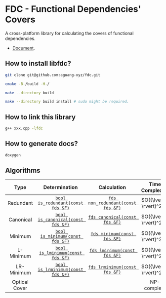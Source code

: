 # FDC - Functional Dependencies' Covers

A cross-platform library for calculating the covers of functional dependencies.

* [Document](https://aguang-xyz.github.io/fdc/namespacefdc.html).

## How to install libfdc?

```bash
git clone git@github.com:aguang-xyz/fdc.git

cmake -B./build -H./

make --directory build

make --directory build install # sudo might be required.
```

## How to link this library

```bash
g++ xxx.cpp -lfdc
```

## How to generate docs?

```bash
doxygen
```

## Algorithms

| Type | Determination | Calculation | Time Complexity |
|:---:|:-----:|:----:|:----:|
| Redundant     | [`bool is_redundant(const fds &F)`](https://aguang-xyz.github.io/fdc/group__algorithms.html#gacd3f67413e2b4badbb7a743d147d4122) | [`fds non_redundant(const fds &F)`](https://aguang-xyz.github.io/fdc/group__algorithms.html#ga40f20f64f21360947f32bec8fc771280) | $O({\lvert F \rvert}^2) $ |
| Canonical     | [`bool is_canonical(const fds &F)`](https://aguang-xyz.github.io/fdc/group__algorithms.html#ga6f7c3eebb058e80db712ff650fe3fcd6) | [`fds canonical(const fds &F)`](https://aguang-xyz.github.io/fdc/group__algorithms.html#ga22211622a812c6160ef041e025ab7c9b) | $O({\lvert F \rvert}^2) $ |
| Minimum       | [`bool is_minimum(const fds &F)`](https://aguang-xyz.github.io/fdc/group__algorithms.html#ga4366e0efe33ff07476e11e301a2246a1) | [`fds minimum(const fds &F)`](https://aguang-xyz.github.io/fdc/group__algorithms.html#ga593e7fa977c8be828fe7b12c027e1cf8) | $O({\lvert F \rvert}^2) $ |
| L-Minimum     | [`bool is_lminimum(const fds &F)`](https://aguang-xyz.github.io/fdc/group__algorithms.html#ga9451f7e7dce4ba496860a0bccc9b363b) | [`fds lminimum(const fds &F)`](https://aguang-xyz.github.io/fdc/group__algorithms.html#gaaf764a60a4a782d4e4d7a1c154ef5a58) | $O({\lvert F \rvert}^2) $ |
| LR-Minimum    | [`bool is_lrminimum(const fds &F)`](https://aguang-xyz.github.io/fdc/group__algorithms.html#gafcc19bab0f9b7dc2c803a9c6909ba10a) | [`fds lrminimum(const fds &F)`](https://aguang-xyz.github.io/fdc/group__algorithms.html#ga5f0a53e5324ac2c8d88ba7a0562f2f22) | $O({\lvert F \rvert}^2) $ |
| Optical Cover | | | NP-complete |
